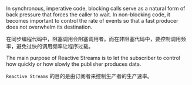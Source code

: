 In synchronous, imperative code, blocking calls serve as a natural form of back pressure that forces the caller to wait. In non-blocking code, it becomes important to control the rate of events so that a fast producer does not overwhelm its destination.

在同步编程代码中，阻塞调用会阻塞调用者。而在非阻塞代码中，要控制调用频率，避免过快的调用频率让程序过载。

The main purpose of Reactive Streams is to let the subscriber to control how quickly or how slowly the publisher produces data.

`Reactive Streams` 的目的是由订阅者来控制生产者的生产速率。